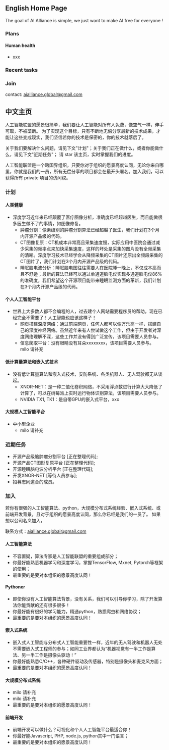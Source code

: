 ## English Home Page

The goal of AI Alliance is simple, we just want to make AI free for everyone !

### Plans
#### Human health
* xxx

### Recent tasks
 
### Join

contact: aialliance.global@gmail.com

## 中文主页

人工智能联盟的愿景很简单，我们要让人工智能对所有人免费，像空气一样，伸手可取，不被垄断。
为了实现这个目标，只有不断地无偿分享最新的技术成果，才能让这些变成现实，我们坚信若你的技术是保密的，你的技术就落后了。

关于我们要解决什么问题，请见下文"计划"；关于我们正在做什么，或者你能做什么，请见下文"近期任务"；
请 star 该主页，实时掌握我们的进度。

人工智能联盟是一个跨国界组织，只要你对于组织的愿景高度认同，无论你来自哪里，你就是我们的一员，所有无偿分享的项目都会在最开头署名。加入我们，可以获得所有 private 项目的访问权。


### 计划
#### 人类健康
* 深度学习近年来已经颠覆了医疗图像分析，准确度已经超越医生，而且能做很多医生做不了的事情，如图像修复。
  * 肿瘤分割：像素级别的肿瘤分割算法已经超越了医生，我们计划在3个月内开源产品级的代码。
  * CT图像复原：CT机成本非常高且采集速度慢，实际应用中医院会通过减少采集的频率点来加快采集速度，这样的坏处是采集的图片没有全频采集的清晰。深度学习技术已经学会从降频采集的CT图片还原出全频段采集的CT图片了，我们计划在3个月内开源产品级的代码。
  * 睡眠脑电波分析：睡眠脑电图往往需要人在医院睡一晚上，不仅成本高而且不舒适；最新的算法已经可以通过单通道脑电仪实现多通道脑电仪86%的准确度，我们希望这个开源项目能带来睡眠监测方面的革新，我们计划在3个月内开源产品级的代码。
  
#### 个人人工智能平台
* 世界上大多数人都不会编程的人，过去建个人网站需要程序员的帮助，现在已经完全不需要了！人工智能也应该这样子！
  * 网页搭建深度网络：通过前端网页，任何人都可以像万乐高一样，搭建自己的深度神经网络。虽然近年来有人尝试做这个工作，但由于开发者对深度网络理解不深，这些工作并没有得到广泛宣传，该项目需要人员参与。
  * 信息爬取平台：没有眼睛没有耳朵xxxxxxxx，该项目需要人员参与。  milo 请补充
 
#### 低计算量算法和嵌入式技术
* 没有低计算量算法和嵌入式技术，安防系统、各类机器人、无人驾驶都无从谈起。
  * XNOR-NET：是一种二值化卷积网络，不采用浮点数进行计算大大降低了计算了，可以在树莓派上实时运行物体识别算法，该项目需要人员参与。
  * NVIDIA TX1, TK1：是自带GPU的嵌入式平台，xxx
 
#### 大规模人工智能平台
* 中小型企业
  * milo 请补充

### 近期任务
* 开源产品级脑肿瘤分割平台 [正在整理代码];
* 开源产品CT图形复原平台 [正在整理代码];
* 开源睡眠脑电波分析平台 [正在整理代码];
* 开发XNOR-NET [等待人员参与];
* 招募志同道合的成员。

### 加入
若你有很强的人工智能算法、python，大规模分布式系统经验、嵌入式系统、或前端开发背景，且对于组织的愿景高度认同，那么你已经是我们的一员了。
如果想以公司名义加入，

联系方式：aialliance.global@gmail.com

#### 人工智能算法
* 不容置疑，算法专家是人工智能联盟的重要组成部分；
* 你最好能熟悉机器学习和深度学习，掌握TensorFlow, Mxnet, Pytorch等框架的使用；
* 最重要的是要对本组织的愿景高度认同！

#### Pythoner
* 即使你没有人工智能算法背景，没有关系，我们可以引导你学习，除了开发算法你能贡献的还有很多很多！
* 你最好能有很好的学习能力，精通python，熟悉爬虫和网络协议；
* 最重要的是要对本组织的愿景高度认同！

#### 嵌入式系统
* 嵌入式人工智能与分布式人工智能重要性一样，近年的无人驾驶和机器人无处不需要嵌入式工程师的参与；如同工业界都认为“机器视觉有一半工作是算法、另一半工作是摄像头驱动！”
* 你最好能熟悉C/C++，各种硬件驱动及传感器，特别是摄像头和麦克风方面；
* 最重要的是要对本组织的愿景高度认同！

#### 大规模分布式系统
* milo 请补充
* milo 请补充
* 最重要的是要对本组织的愿景高度认同！

#### 前端开发
* 前端开发可以做什么？可视化和个人人工智能平台最适合你！
* 你最好能Javascript, PHP, node.js, python其中一门语言；
* 最重要的是要对本组织的愿景高度认同！



